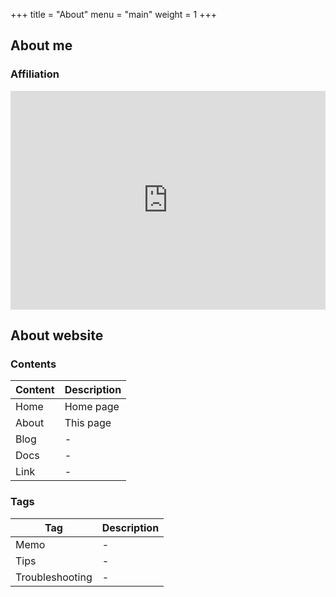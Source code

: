 +++
title  = "About"
menu = "main"
weight = 1
+++

## About me

### Affiliation

<iframe src="https://www.google.com/maps/embed?pb=!1m18!1m12!1m3!1d3262.0909288966122!2d136.96720671556437!3d35.15435296629328!2m3!1f0!2f0!3f0!3m2!1i1024!2i768!4f13.1!3m3!1m2!1s0x60037abaf5a4989d%3A0xba61188169825819!2z44CSNDY0LTA4MTMg5oSb55-l55yM5ZCN5Y-k5bGL5biC5Y2D56iu5Yy65LuB5bqn55S6IOeQhuWtpumDqO-8o-mkqA!5e0!3m2!1sja!2sjp!4v1543682813260" width="100%" height="350" frameborder="0" style="border:0" allowfullscreen></iframe>

## About website

### Contents

| Content | Description |
| --- | --- |
| Home | Home page |
| About | This page |
| Blog | - |
| Docs | - |
| Link | - |

### Tags

| Tag | Description |
| --- | --- |
| Memo | - |
| Tips | - |
| Troubleshooting | - |
